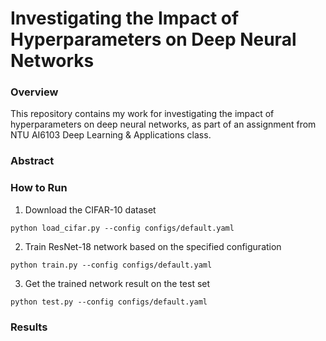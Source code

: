 # Investigating the Impact of Hyperparameters on Deep Neural Networks

### Overview

This repository contains my work for investigating the impact of hyperparameters on deep neural networks, as part of an assignment from NTU AI6103 Deep Learning & Applications class.

### Abstract


### How to Run

1. Download the CIFAR-10 dataset

```
python load_cifar.py --config configs/default.yaml
```

2. Train ResNet-18 network based on the specified configuration

```
python train.py --config configs/default.yaml
```

3. Get the trained network result on the test set

```
python test.py --config configs/default.yaml
```

### Results